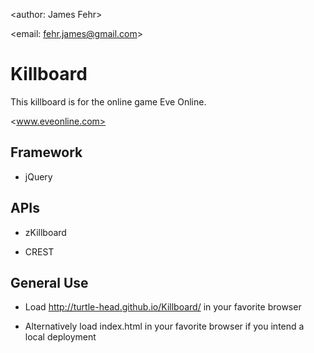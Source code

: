 <author: James Fehr>

<email: fehr.james@gmail.com>

# Killboard

This killboard is for the online game Eve Online.

<www.eveonline.com>

## Framework

-   jQuery

## APIs

-   zKillboard

-   CREST

## General Use

-   Load <http://turtle-head.github.io/Killboard/> in your favorite browser

-   Alternatively load index.html in your favorite browser if you intend a
local deployment
